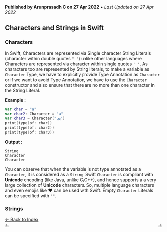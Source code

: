 **Published by Arunprasadh C on 27 Apr 2022** • *Last Updated on 27 Apr 2022*

## Characters and Strings in Swift
### Characters
In Swift, Characters are represented via Single character String Literals (character within double quotes `" "`) unlike other languages where Characters are represented via character within single quotes `' '`. As characters too are represented by String literals, to make a variable as `Character` Type, we have to explicitly provide Type Annotation as `Character` or if we want to avoid Type Annotation, we have to use the `Character` constructor and also ensure that there are no more than one character in the String Literal.

**Example :**
```swift
var char = "a"
var char2: Character = "a"
var char3 = Character("அ")
print(type(of: char))
print(type(of: char2))
print(type(of: char3))
```
**Output :**
```
String
Character
Character
```
You can observe that when the variable is not type annotated as a `Character`, it is considered as a `String`. Swift `Character` is compliant with **Unicode** encoding (like Java, unlike C/C++), and hence supports a a very large collection of **Unicode** characters. So, multiple language characters and even emojis like ♥ can be used with Swift. Empty `Character` Literals can be specified with `""`.

### Strings

<a href="https://techinessoverloaded.github.io/iOSAppDevBasics/index.html">&larr; Back to Index</a>
<br>
<span style="float: left">
<a href="https://techinessoverloaded.github.io/iOSAppDevBasics/.html">&larr; </a>
</span>
<span style="float: right">
<a href="https://techinessoverloaded.github.io/iOSAppDevBasics/.html"> &rarr;</a>
</span>
